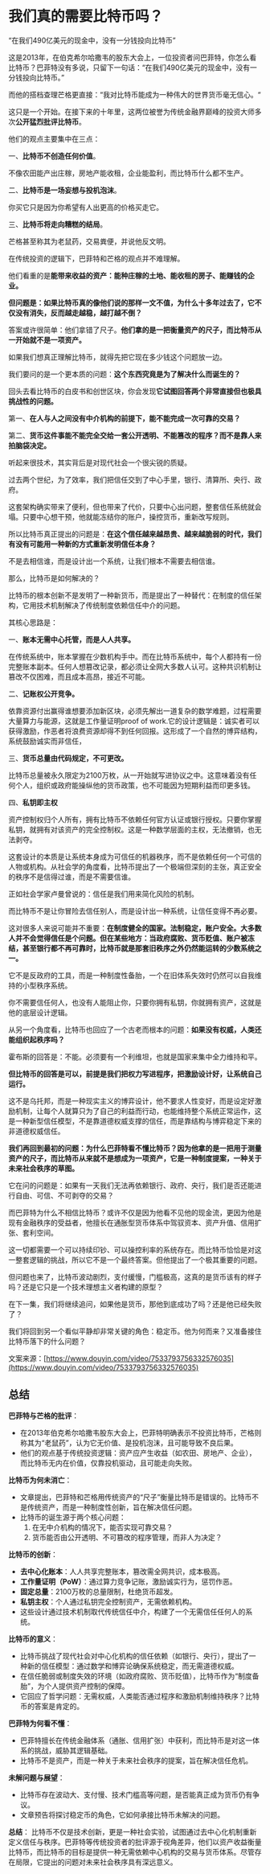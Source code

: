 # 我们真的需要比特币吗？
“在我们490亿美元的现金中，没有一分钱投向比特币”

这是2013年，在伯克希尔哈撒韦的股东大会上，一位投资者问巴菲特，你怎么看比特币？巴菲特没有多说，只留下一句话：“在我们490亿美元的现金中，没有一分钱投向比特币。”

而他的搭档查理芒格更直接：“我对比特币能成为一种伟大的世界货币毫无信心。“

这只是一个开始。在接下来的十年里，这两位被誉为传统金融界巅峰的投资大师多次**公开猛烈批评比特币**。

他们的观点主要集中在三点：

一、**比特币不创造任何价值**。

不像农田能产出庄稼，房地产能收租，企业能盈利，而比特币什么都不生产。

二、**比特币是一场妄想与投机泡沫**。

你买它只是因为你希望有人出更高的价格买走它。

三、**比特币将走向糟糕的结局**。

芒格甚至称其为老鼠药，交易粪便，并说他反文明。

在传统投资的逻辑下，巴菲特和芒格的观点并不难理解。

他们看重的是**能带来收益的资产：能种庄稼的土地、能收租的房子、能赚钱的企业。**

**但问题是：如果比特币真的像他们说的那样一文不值，为什么十多年过去了，它不仅没有消失，反而越走越稳，越打越不倒？**

答案或许很简单：他们拿错了尺子。**他们拿的是一把衡量资产的尺子，而比特币从一开始就不是一项资产。**

如果我们想真正理解比特币，就得先把它现在多少钱这个问题放一边。

我们要问的是一个更本质的问题：**这个东西究竟是为了解决什么而诞生的？**

回头去看比特币的白皮书和创世区块，你会发现**它试图回答两个非常直接但也极具挑战性的问题。**

第一、**在人与人之间没有中介机构的前提下，能不能完成一次可靠的交易？**

第二、**货币这件事能不能完全交给一套公开透明、不能篡改的程序？而不是靠人来拍脑袋决定。**

听起来很技术，其实背后是对现代社会一个很尖锐的质疑。

过去两个世纪，为了效率，我们把信任交到了中心手里，银行、清算所、央行、政府。

这套架构确实带来了便利，但也带来了代价，只要中心出问题，整套信任系统就会塌。只要中心想干预，他就能冻结你的账户，操控货币，重新改写规则。

所以比特币真正提出的问题是：**在这个信任越来越昂贵、越来越脆弱的时代，我们有没有可能用一种新的方式重新发明信任本身？**

不是去相信谁，而是设计出一个系统，让我们根本不需要去相信谁。

那么，比特币是如何解决的？

比特币的根本创新不是发明了一种新货币，而是提出了一种替代：在制度的信任架构，它用技术机制解决了传统制度依赖信任中介的问题。

其核心思路是：

一、**账本无需中心托管，而是人人共享。**

在传统系统中，账本掌握在少数机构手中。而在比特币系统中，每个人都持有一份完整账本副本。任何人想篡改记录，都必须让全网大多数人认可。这种共识机制让篡改不仅困难，而且成本高昂，接近不可能。

二、**记账权公开竞争。**

依靠资源付出赢得谁想要添加新区块，必须先解出一道复杂的数学难题，过程需要大量算力与能源，这就是工作量证明proof of work.它的设计逻辑是：诚实者可以获得激励，作恶者将浪费资源却得不到任何回报。这形成了一个自然的博弈结构，系统鼓励诚实而非信任，

三、**货币总量由代码规定，不可更改。**

比特币总量被永久限定为2100万枚，从一开始就写进协议之中。这意味着没有任何个人，组织或政府能操纵他的货币政策，也不可能因为短期利益而印更多钱。

四、**私钥即主权**

资产控制权归个人所有，拥有比特币不依赖任何官方认证或银行授权。只要你掌握私钥，就拥有对该资产的完全控制权。这是一种数学层面的主权，无法撤销，也无法剥夺。

这套设计的本质是让系统本身成为可信任的机器秩序，而不是依赖任何一个可信的人物或机构。从社会学的角度看，比特币提出了一个极端但深刻的主张，真正安全的秩序不是信得过谁，而是不需要信谁。

正如社会学家卢曼曾说的：信任是我们用来简化风险的机制。

而比特币不是让你冒险去信任别人，而是设计出一种系统，让信任变得不再必要。

这对很多人来说可能并不重要：**在制度健全的国家。法制稳定，账户安全。大多数人并不会觉得信任是个问题。但在某些地方：当政府腐败、货币贬值、账户被冻结，甚至银行都不再可靠时，比特币就是那套旧秩序之外仍然能运转的少数系统之一。**

它不是反政府的工具，而是一种制度性备胎，一个在旧体系失效时仍然可以自我维持的小型秩序系统。

你不需要信任何人，也没有人能阻止你，只要你拥有私钥，你就拥有资产，这就是他的底层设计逻辑。

从另一个角度看，比特币也回应了一个古老而根本的问题：**如果没有权威，人类还能组织起秩序吗？**

霍布斯的回答是：不能。必须要有一个利维坦，也就是国家来集中全力维持和平。

**但比特币的回答是可以，前提是我们把权力写进程序，把激励设计好，让系统自己运行。**

这不是乌托邦，而是一种现实主义的博弈设计，他不要求人性变好，而是设定好激励机制，让每个人就算只为了自己的利益而行动，也能维持整个系统正常运作，这是一种新型信任模型，不是靠道德权威支撑的信任，而是靠结构与博弈稳定下来的非道德权威信任。

**我们再回到最初的问题：为什么巴菲特看不懂比特币？因为他拿的是一把用于测量资产的尺子，而比特币从来就不是想成为一项资产，它是一种制度提案，一种关于未来社会秩序的草图。**

它在问的问题是：如果有一天我们无法再依赖银行、政府、央行，我们是否还能进行自由、可信、不可剥夺的交易？

而巴菲特为什么不相信比特币？或许不仅是因为他看不见他的现金流，更因为他是现有金融秩序的受益者，他擅长在通胀型货币体系中驾驭资本、资产升值、信用扩张、套利空间。

这一切都需要一个可以持续印钞、可以操控利率的系统存在。而比特币恰恰是对这一整套逻辑的挑战，所以它不是一个最终答案。但他提出了一个极其重要的问题。

但问题也来了，比特币波动剧烈，支付缓慢，门槛极高，这真的是货币该有的样子吗？还是它只是一个技术理想主义者构建的原型？

在下一集，我们将继续追问，如果他是货币，那他到底成功了吗？还是他已经失败了？

我们将回到另一个看似平静却非常关键的角色：稳定币。他为何而来？又准备接住比特币落下的什么问题？

文案来源：[https://www.douyin.com/video/7533793756332576035](https://www.douyin.com/video/7533793756332576035)



## 总结

**巴菲特与芒格的批评**：

+ 在2013年伯克希尔哈撒韦股东大会上，巴菲特明确表示不投资比特币，芒格则称其为“老鼠药”，认为它无价值、是投机泡沫，且可能导致不良后果。
+ 他们的观点基于传统投资逻辑：资产应产生收益（如农田、房地产、企业），而比特币无内在价值，仅靠投机驱动，且可能走向失败。

**比特币为何未消亡**：

+ 文章提出，巴菲特和芒格用传统资产的“尺子”衡量比特币是错误的。比特币不是传统资产，而是一种制度性创新，旨在解决信任问题。
+ 比特币的诞生源于两个核心问题： 
  1. 在无中介机构的情况下，能否实现可靠交易？
  2. 货币能否由公开透明、不可篡改的程序管理，而非人为决定？

**比特币的创新**：

+ **去中心化账本**：人人共享完整账本，篡改需全网共识，成本极高。
+ **工作量证明（PoW）**：通过算力竞争记账，激励诚实行为，惩罚作恶。
+ **固定总量**：2100万枚的总量限制，杜绝货币超发。
+ **私钥主权**：个人通过私钥完全控制资产，无需依赖机构。
+ 这些设计通过技术机制取代传统信任中介，构建了一个无需信任任何人的系统。

**比特币的意义**：

+ 比特币挑战了现代社会对中心化机构的信任依赖（如银行、央行），提出了一种新的信任模型：通过数学和博弈论确保系统稳定，而无需道德权威。
+ 在信任脆弱或制度失效的环境（如政府腐败、货币贬值），比特币作为“制度备胎”，为个人提供资产控制的保障。
+ 它回应了哲学问题：无需权威，人类能否通过程序和激励机制维持秩序？比特币的答案是肯定的。

**巴菲特为何看不懂**：

+ 巴菲特擅长在传统金融体系（通胀、信用扩张）中获利，而比特币是对这一体系的挑战，威胁其逻辑基础。
+ 比特币不是资产，而是一种关于未来社会秩序的提案，旨在解决信任危机。

**未解问题与展望**：

+ 比特币存在波动大、支付慢、技术门槛高等问题，是否能真正成为货币仍有争议。
+ 文章预告将探讨稳定币的角色，它如何承接比特币未解决的问题。

**总结**： 比特币不仅是技术创新，更是一种社会实验，试图通过去中心化机制重新定义信任与秩序。巴菲特等传统投资者的批评源于视角差异，他们以资产收益衡量比特币，而比特币的目标是提供一种无需依赖中心机构的交易与货币体系。尽管存在局限，它提出的问题对未来社会秩序具有深远意义。

